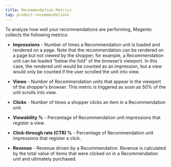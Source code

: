 ```yaml
---
title: Recommendation Metrics
tag: product-recommendations
---
```


To analyze how well your recommendations are performing, Magento collects the following metrics:

-  **Impressions** - Number of times a Recommendation unit is loaded and rendered on a page. Note that the recommendation can be rendered on a page but not viewed by the shopper; for example, a Recommendation unit can be loaded “below the fold” of the browser’s viewport. In this case, the rendered unit would be counted as an impression, but a view would only be counted if the user scrolled the unit into view.

-  **Views** - Number of Recommendation units that appear in the viewport of the shopper's browser. This metric is triggered as soon as 50% of the unit scrolls into view.

-  **Clicks** - Number of times a shopper clicks an item in a Recommendation unit.

-  **Viewability %** - Percentage of Recommendation unit impressions that register a view.

-  **Click-through rate (CTR) %** - Percentage of Recommendation unit impressions that register a click.

-  **Revenue** - Revenue driven by a Recommendation. Revenue is calculated by the total value of items that were clicked on in a Recommendation unit and ultimately purchased.
